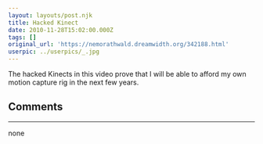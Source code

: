 ```yaml
---
layout: layouts/post.njk
title: Hacked Kinect
date: 2010-11-28T15:02:00.000Z
tags: []
original_url: 'https://nemorathwald.dreamwidth.org/342188.html'
userpic: ../userpics/_.jpg
---
```

The hacked Kinects in this video prove that I will be able to afford my own motion capture rig in the next few years.

## Comments

---

none
